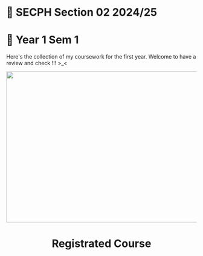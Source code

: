 # 🔎 SECPH Section 02 2024/25
# 📂 Year 1 Sem 1
Here's the collection of my coursework for the first year.
Welcome to have a review and check !!! >_<
<head>
<center>
<p align="center"> <img src="https://github.com/user-attachments/assets/f3c3361f-1b30-4d55-b2aa-f93382ddfe67" width=700px, height=400px> </p>

# Registrated Course
